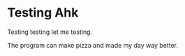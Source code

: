 # Testing Ahk

Testing testing let me testing.

The program can make pizza and made my day way better.
